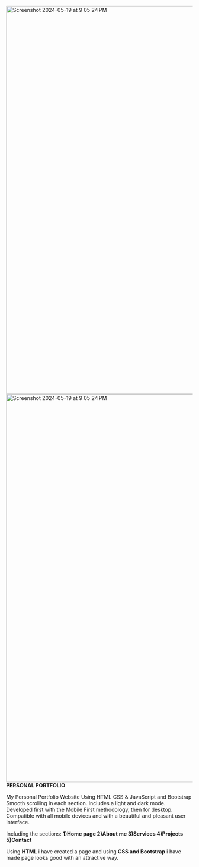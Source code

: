 <img width="1045" alt="Screenshot 2024-05-19 at 9 05 24 PM" src="https://github.com/Ramreddy2748/My_Portfolio/assets/139142874/dd8c714c-fed6-4b3f-a8b1-eedad397337a"><img width="1045" alt="Screenshot 2024-05-19 at 9 05 24 PM" src="https://github.com/Ramreddy2748/My_Portfolio/assets/139142874/a4b23271-25f6-485a-839f-60e97d57c7d2">**PERSONAL PORTFOLIO**


My Personal Portfolio Website Using HTML CSS & JavaScript and Bootstrap
Smooth scrolling in each section.
Includes a light and dark mode.
Developed first with the Mobile First methodology, then for desktop.
Compatible with all mobile devices and with a beautiful and pleasant user interface.

Including the sections:
**1)Home page
2)About me
3)Services
4)Projects
5)Contact**

Using **HTML** i have created a page  and using **CSS and Bootstrap** i have made page looks good with an attractive way.



